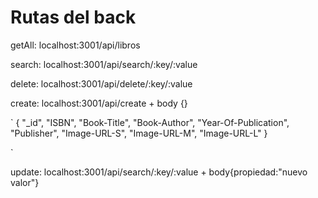 # Rutas del back


getAll: localhost:3001/api/libros

search: localhost:3001/api/search/:key/:value

delete: localhost:3001/api/delete/:key/:value

create: localhost:3001/api/create  + body {}


`
 {
      "_id",
      "ISBN",
      "Book-Title",
      "Book-Author",
      "Year-Of-Publication",
      "Publisher",
      "Image-URL-S",
      "Image-URL-M",
      "Image-URL-L"
  }

`

update: localhost:3001/api/search/:key/:value + body{propiedad:"nuevo valor"}






